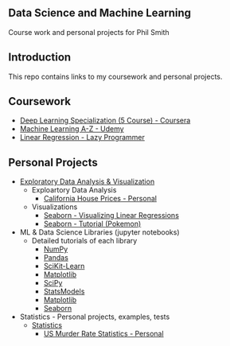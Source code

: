 ## Data Science and Machine Learning
Course work and personal projects for Phil Smith
##
## Introduction
This repo contains links to my coursework and personal projects. 
## Coursework 
  - [Deep Learning Specialization (5 Course) - Coursera](https://github.com/philtsmith570/deep-learning-coursera/blob/master/README.md)
  - [Machine Learning A-Z - Udemy](https://github.com/philtsmith570/Machine_Learning_A-Z/blob/master/README.md)
  - [Linear Regression - Lazy Programmer](https://github.com/philtsmith570/Linear-Regression-Lazy-Programmer/tree/master/Linear%20Regression%20LP)

## Personal Projects
  - [Exploratory Data Analysis & Visualization](https://github.com/philtsmith570/Exploratory-Data-Analysis_and_Visualizations/blob/master/README.md)
     - Exploartory Data Analysis
        - [California House Prices - Personal](https://github.com/philtsmith570/Exploratory-Data-Analysis_and_Visualizations/tree/master/EDA%20-%20CA%20Housing%20Prices/EDA-CA_Housing_Prices.py)
     - Visualizations
        - [Seaborn - Visualizing Linear Regressions](https://github.com/philtsmith570/Exploratory-Data-Analysis_and_Visualizations/tree/master/Seaborn%20-%20Visualizing%20Linear%20Regressions/seaborn-linear_reg.py)
        - [Seaborn - Tutorial (Pokemon)](https://github.com/philtsmith570/Exploratory-Data-Analysis_and_Visualizations/blob/master/Seaborn%20Tutorial/sns_tutorial1.py)
   - ML & Data Science Libraries (jupyter notebooks)    
        - Detailed tutorials of each library
           - [NumPy](https://github.com/philtsmith570/library-examples/blob/main/notebooks/libraries/NumPy.ipynb)
           - [Pandas](https://github.com/philtsmith570/library-examples/blob/main/notebooks/libraries/Pandas.ipynb)
           - [SciKit-Learn](https://github.com/philtsmith570/library-examples/blob/main/notebooks/libraries/Scikit-learn.ipynb)
           - [Matplotlib](https://github.com/philtsmith570/library-examples/blob/main/notebooks/libraries/Matplotlib.ipynb)
           - [SciPy](https://github.com/philtsmith570/library-examples/blob/main/notebooks/libraries/SciPy.ipynb)
           - [StatsModels](https://github.com/philtsmith570/library-examples/blob/main/notebooks/libraries/Statsmodels.ipynb)
           - [Matplotlib](https://github.com/philtsmith570/library-examples/blob/main/notebooks/libraries/Matplotlib.ipynb)
           - [Seaborn](https://github.com/philtsmith570/library-examples/blob/main/notebooks/libraries/Seaborn.ipynb)
   - Statistics - Personal projects, examples, tests
      - [Statistics](https://github.com/philtsmith570/Statistics/blob/master/README.md)
        - [US Murder Rate Statistics - Personal](https://github.com/philtsmith570/Statistics/blob/master/States_Murder_Rate-Variability/StateMurderRate.py)

